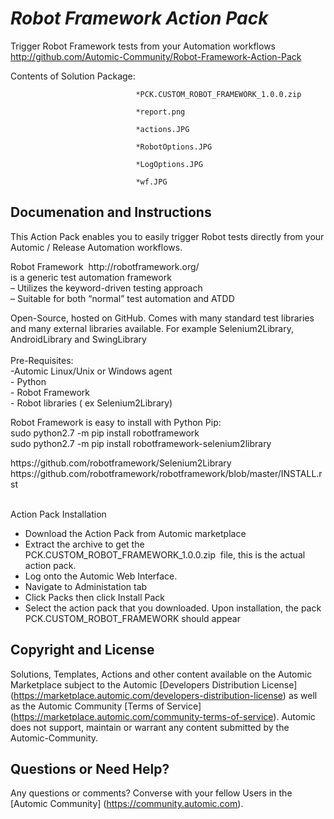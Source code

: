 *Robot Framework Action Pack*
=============


Trigger Robot Framework tests from your Automation workflows
http://github.com/Automic-Community/Robot-Framework-Action-Pack

<!-- List of attached files -->
Contents of Solution Package:

						
								*PCK.CUSTOM_ROBOT_FRAMEWORK_1.0.0.zip
								
								*report.png
								
								*actions.JPG
								
								*RobotOptions.JPG
								
								*LogOptions.JPG
								
								*wf.JPG
								
						


Documenation and Instructions
---

<p>This Action Pack enables you to easily trigger Robot tests directly from your Automic / Release Automation workflows.</p>
<p>Robot Framework&nbsp; http://robotframework.org/<br />is a generic test automation framework<br />&ndash; Utilizes the keyword-driven testing approach<br />&ndash; Suitable for both &ldquo;normal&rdquo; test automation and ATDD</p>
<p>Open-Source, hosted on GitHub. Comes with many standard test libraries and many external libraries available. For example Selenium2Library, AndroidLibrary and SwingLibrary<br /><br />Pre-Requisites:<br />-Automic Linux/Unix or Windows agent<br />- Python<br />- Robot Framework<br />- Robot libraries ( ex Selenium2Library)</p>
<p>Robot Framework is easy to install with Python Pip:<br />sudo python2.7 -m pip install robotframework<br />sudo python2.7 -m pip install robotframework-selenium2library</p>
<p>https://github.com/robotframework/Selenium2Library<br />https://github.com/robotframework/robotframework/blob/master/INSTALL.rst<br /><br /></p>
<p>Action Pack Installation</p>
<ul>
<li>Download the Action Pack from Automic marketplace</li>
<li>Extract the archive to get the PCK.CUSTOM_ROBOT_FRAMEWORK_1.0.0.zip&nbsp; file, this is the actual action pack.</li>
<li>Log onto the Automic Web Interface.</li>
<li>Navigate to Administation tab</li>
<li>Click Packs then click Install Pack</li>
<li>Select the action pack that you downloaded. Upon installation, the pack PCK.CUSTOM_ROBOT_FRAMEWORK should appear</li>
</ul>

Copyright and License
---

Solutions, Templates, Actions and other content available on the Automic Marketplace subject to the Automic [Developers Distribution License] (https://marketplace.automic.com/developers-distribution-license) as well as the Automic Community [Terms of Service] (https://marketplace.automic.com/community-terms-of-service).
Automic does not support, maintain or warrant any content submitted by the Automic-Community.



Questions or Need Help? 
---
Any questions or comments? Converse with your fellow Users in the [Automic Community] (https://community.automic.com).